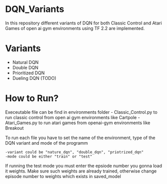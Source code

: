 # DQN_Variants
In this repository different variants of DQN for both Classic Control and Atari Games of open ai gym environments using TF 2.2 are implemented.

# Variants
- Natural DQN
- Double DQN
- Prioritized DQN
- Dueling DQN (TODO)


# How to Run?
Execeutable file can be find in environments folder
	- Classic_Control.py to run classic control from open ai gym environments like Cartpole
	- Atari_Games.py to run atari games from openai-gym environments like Breakout

To run each file you have to set the name of the environment, type of the DQN variant and mode of the programm

	-variant could be "nature_dqn", "double_dqn", "priotrized_dqn"
	-mode could be either "train" or "test" 

If running the test mode you must enter the epsiode number you gonna load it weights. Make sure such weights are already trained, otherwise change episode number to weights which exists in saved_model 